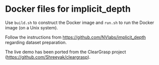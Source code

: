 # Docker files for implicit_depth

Use `build.sh` to construct the Docker image and `run.sh` to run the Docker image (on a Unix system).

Follow the instructions from https://github.com/NVlabs/implicit_depth regarding dataset preparation.

The live demo has been ported from the ClearGrasp project (https://github.com/Shreeyak/cleargrasp).

